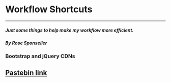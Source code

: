 # Workflow Shortcuts

---

##### Just some things to help make my workflow more efficient.

##### By Rose Sponseller

### Bootstrap and jQuery CDNs

[Pastebin link](https://pastebin.com/JCA4n940)
---
